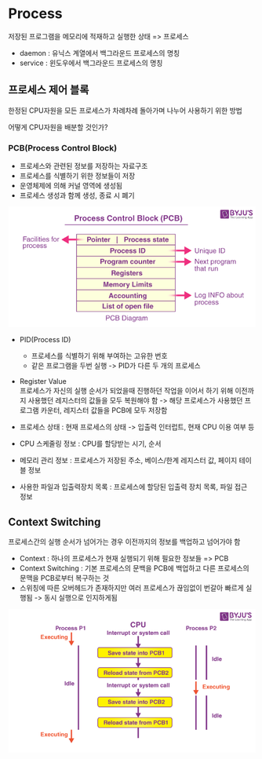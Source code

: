 # Process
저장된 프로그램을 메모리에 적재하고 실행한 상태 => 프로세스
- daemon : 유닉스 계열에서 백그라운드 프로세스의 명칭
- service : 윈도우에서 백그라운드 프로세스의 명칭

## 프로세스 제어 블록
한정된 CPU자원을 모든 프로세스가 차례차례 돌아가며 나누어 사용하기 위한 방법

어떻게 CPU자원을 배분할 것인가?

### PCB(Process Control Block)
- 프로세스와 관련된 정보를 저장하는 자료구조
- 프로세스를 식별하기 위한 정보들이 저장
- 운영체제에 의해 커널 영역에 생성됨
- 프로세스 생성과 함께 생성, 종료 시 폐기

![alt text](image.png)

- PID(Process ID)
  - 프로세스를 식별하기 위해 부여하는 고유한 번호
  - 같은 프로그램을 두번 실행 -> PID가 다른 두 개의 프로세스

- Register Value  
  프로세스가 자신의 실행 순서가 되었을때 진행하던 작업을 이어서 하기 위해 이전까지 사용했던 레지스터의 값들을 모두 복원해야 함 -> 해당 프로세스가 사용했던 프로그램 카운터, 레지스터 값들을 PCB에 모두 저장함
- 프로세스 상태 : 현재 프로세스의 상태 -> 입출력 인터럽트, 현재 CPU 이용 여부 등
- CPU 스케줄링 정보 : CPU를 할당받는 시기, 순서  
- 메모리 관리 정보 : 프로세스가 저장된 주소, 베이스/한계 레지스터 값, 페이지 테이블 정보
- 사용한 파일과 입출력장치 목록 : 프로세스에 할당된 입출력 장치 목록, 파일 접근 정보

## Context Switching
프로세스간의 실행 순서가 넘어가는 경우 이전까지의 정보를 백업하고 넘어가야 함
- Context : 하나의 프로세스가 현재 실행되기 위해 필요한 정보들 => PCB
- Context Switching : 기본 프로세스의 문백을 PCB에 백업하고 다른 프로세스의 문맥을 PCB로부터 복구하는 것
- 스위칭에 따른 오버헤드가 존재하지만 여러 프로세스가 끊임없이 번갈아 빠르게 실행됨 -> 동시 실행으로 인지하게됨

![alt text](image-1.png)